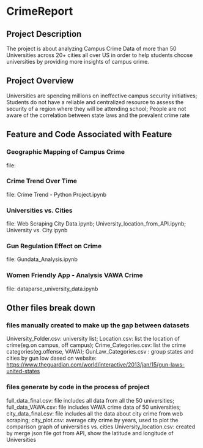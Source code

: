 # CrimeReport
## Project Description
The project is about analyzing Campus Crime Data of more than 50 Universities across 20+ cities all over US in order to help students choose universities by providing more insights of campus crime.
## Project Overview
Universities are spending millions on ineffective campus security initiatives;
Students do not have a reliable and centralized resource to assess the security of a region where they will be attending school;
People are not aware of the correlation between state laws and the prevalent crime rate
## Feature and Code Associated with Feature
### Geographic Mapping of Campus Crime
file:

### Crime Trend Over Time
file:
Crime Trend - Python Project.ipynb
### Universities vs. Cities
file:
Web Scraping City Data.ipynb;
University_location_from_API.ipynb;
University vs. City.ipynb
### Gun Regulation Effect on Crime
file:
Gundata_Analysis.ipynb
### Women Friendly App - Analysis VAWA Crime
file:
dataparse_university_data.ipynb
## Other files break down
### files manually created to make up the gap between datasets
University_Folder.csv: university list;
Location.csv: list the location of crime(eg.on campus, off campus);
Crime_Categories.csv: list the crime categories(eg.offense, VAWA);
GunLaw_Categories.csv : group states and cities by gun low dased on website:
https://www.theguardian.com/world/interactive/2013/jan/15/gun-laws-united-states
### files generate by code in the process of project
full_data_final.csv: file includes all data from all the 50 universities;
full_data_VAWA.csv: file includes VAWA crime data of 50 universities;
city_data_final.csv: file includes all the data about city crime from web scraping;
city_plot.csv: average city crime by years, used to plot the comparison graph of universities vs. cities
University_location.csv: created by merge json file got from API, show the latitude and longitude of Universities

